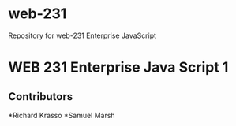 # web-231
Repository for web-231 Enterprise JavaScript

# WEB 231 Enterprise Java Script 1
## Contributors

*Richard Krasso
*Samuel Marsh

